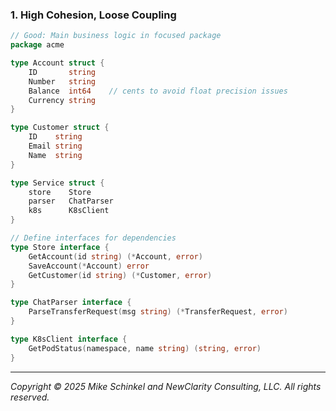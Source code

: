 ### 1. High Cohesion, Loose Coupling
```go
// Good: Main business logic in focused package
package acme

type Account struct {
    ID       string
    Number   string
    Balance  int64    // cents to avoid float precision issues
    Currency string
}

type Customer struct {
    ID    string
    Email string
    Name  string
}

type Service struct {
    store    Store
    parser   ChatParser
    k8s      K8sClient
}

// Define interfaces for dependencies
type Store interface {
    GetAccount(id string) (*Account, error)
    SaveAccount(*Account) error
    GetCustomer(id string) (*Customer, error)
}

type ChatParser interface {
    ParseTransferRequest(msg string) (*TransferRequest, error)
}

type K8sClient interface {
    GetPodStatus(namespace, name string) (string, error)
}
```
---
*Copyright © 2025 Mike Schinkel and NewClarity Consulting, LLC. All rights reserved.*
